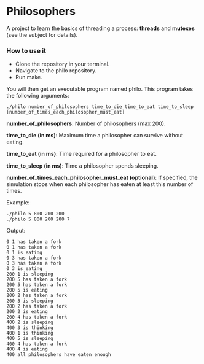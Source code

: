 # Philosophers

A project to learn the basics of threading a process: **threads** and **mutexes**
(see the subject for details).

### How to use it

  * Clone the repository in your terminal.
  * Navigate to the philo repository.
  * Run make.

You will then get an executable program named philo. This program takes the following arguments:

```
./philo number_of_philosophers time_to_die time_to_eat time_to_sleep
[number_of_times_each_philosopher_must_eat]
```

 **number_of_philosophers**: Number of philosophers (max 200).

 **time_to_die (in ms)**: Maximum time a philosopher can survive without eating.

 **time_to_eat (in ms)**: Time required for a philosopher to eat.

 **time_to_sleep (in ms)**: Time a philosopher spends sleeping.

 **number_of_times_each_philosopher_must_eat (optional)**: If specified, the    simulation stops when each philosopher has eaten at least this number of times.

Example:

```
./philo 5 800 200 200
./philo 5 800 200 200 7
```
Output:

```
0 1 has taken a fork
0 1 has taken a fork
0 1 is eating
0 3 has taken a fork
0 3 has taken a fork
0 3 is eating
200 1 is sleeping
200 5 has taken a fork
200 5 has taken a fork
200 5 is eating
200 2 has taken a fork
200 3 is sleeping
200 2 has taken a fork
200 2 is eating
200 4 has taken a fork
400 2 is sleeping
400 3 is thinking
400 1 is thinking
400 5 is sleeping
400 4 has taken a fork
400 4 is eating
400 all philosophers have eaten enough
```
